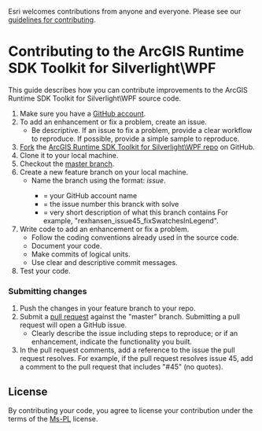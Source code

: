 Esri welcomes contributions from anyone and everyone. Please see our
[guidelines for contributing](https://github.com/esri/contributing).

# Contributing to the ArcGIS Runtime SDK Toolkit for Silverlight\WPF

This guide describes how you can contribute improvements to the ArcGIS Runtime SDK Toolkit for Silverlight\WPF source code.

1. Make sure you have a [GitHub account](https://github.com/signup/free).
2. To add an enhancement or fix a problem, create an issue.    
    * Be descriptive.  If an issue to fix a problem, provide a clear workflow to reproduce.  If possible, provide a simple sample to reproduce.  
2. [Fork](https://help.github.com/articles/fork-a-repo) the [ArcGIS Runtime SDK Toolkit for Silverlight\WPF repo](https://github.com/Esri/arcgis-toolkit-sl-wpf/) on GitHub.
3. Clone it to your local machine.
4. Checkout the [master branch](https://github.com/Esri/arcgis-toolkit-sl-wpf/tree/master).
5. Create a new feature branch on your local machine.
    * Name the branch using the format: <username>_issue<issue number>_<short description of contents>.  
    	* <username> = your GitHub account name
    	* <issue number> = the issue number this branck with solve
    	* <short description of contents> = very short description of what this branch contains
    For example, "rexhansen_issue45_fixSwatchesInLegend".
6. Write code to add an enhancement or fix a problem.  
    * Follow the coding conventions already used in the source code.
    * Document your code.
    * Make commits of logical units.  
    * Use clear and descriptive commit messages.
7. Test your code.

### Submitting changes
1. Push the changes in your feature branch to your repo.
2. Submit a [pull request](https://help.github.com/articles/using-pull-requests) against the "master" branch. Submitting a pull request will open a GitHub issue.
    * Clearly describe the issue including steps to reproduce; or if an enhancement, indicate the functionality you built.
3. In the pull request comments, add a reference to the issue the pull request resolves.  For example, if the pull request resolves issue 45, add a comment to the pull request that includes "#45" (no quotes).    

## License
By contributing your code, you agree to license your contribution under the terms of the [Ms-PL](license.txt) license.  

